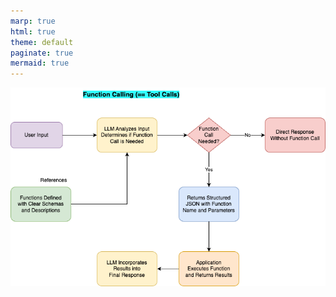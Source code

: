 ```yaml
---
marp: true
html: true
theme: default
paginate: true
mermaid: true
---
```

![LLM Prompt Schema](./workflow-function-calling.drawio.png)
